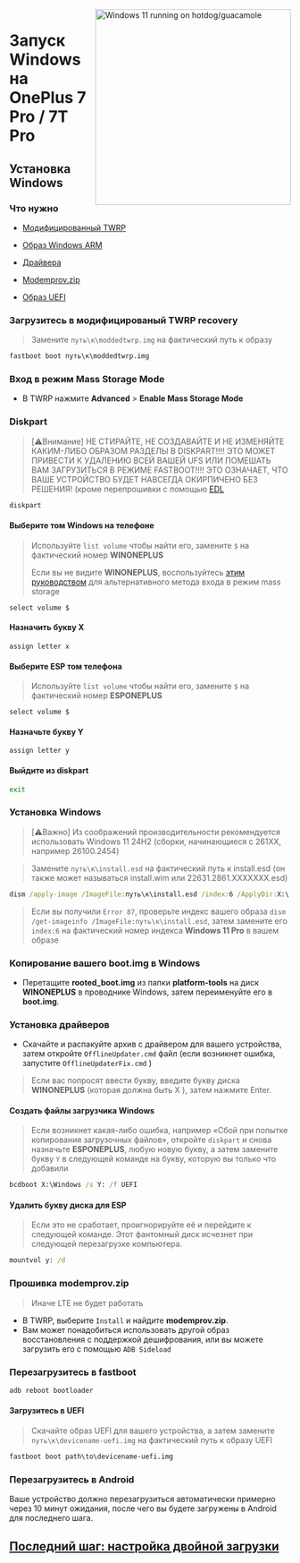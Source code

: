 <img align="right" src="https://github.com/n00b69/woa-op7/blob/main/op7.png" width="350" alt="Windows 11 running on hotdog/guacamole">

# Запуск Windows на OnePlus 7 Pro / 7T Pro

## Установка Windows

### Что нужно
- [Модифицированный TWRP](https://github.com/n00b69/woa-op7/releases/download/Files/moddedtwrp.img)

- [Образ Windows ARM](https://arkt-7.github.io/woawin/)
  
- [Драйвера](https://github.com/n00b69/woa-op7/releases/tag/Drivers)

- [Modemprov.zip](https://github.com/n00b69/woa-op7/releases/download/Files/modemprov.zip)

- [Образ UEFI](https://github.com/n00b69/woa-op7/releases/tag/UEFI)

### Загрузитесь в модифицированый TWRP recovery
> Замените `путь\к\moddedtwrp.img` на фактический путь к образу
```cmd
fastboot boot путь\к\moddedtwrp.img
```

### Вход в режим Mass Storage Mode
- В TWRP нажмите **Advanced** > **Enable Mass Storage Mode**

### Diskpart
> [⚠️Внимание]
> НЕ СТИРАЙТЕ, НЕ СОЗДАВАЙТЕ И НЕ ИЗМЕНЯЙТЕ КАКИМ-ЛИБО ОБРАЗОМ РАЗДЕЛЫ В DISKPART!!!! ЭТО МОЖЕТ ПРИВЕСТИ К УДАЛЕНИЮ ВСЕЙ ВАШЕЙ UFS ИЛИ ПОМЕШАТЬ ВАМ ЗАГРУЗИТЬСЯ В РЕЖИМЕ FASTBOOT!!!! ЭТО ОЗНАЧАЕТ, ЧТО ВАШЕ УСТРОЙСТВО БУДЕТ НАВСЕГДА ОКИРПИЧЕНО БЕЗ РЕШЕНИЯ! (кроме перепрошивки с помощью [EDL](edl.md)
```cmd
diskpart
```

#### Выберите том Windows на телефоне
> Используйте `list volume` чтобы найти его, замените `$` на фактический номер **WINONEPLUS**
>
> Если вы не видите **WINONEPLUS**, воспользуйтесь [этим руководством](troubleshooting-ru.md#mass-storage-mode-does-not-work) для альтернативного метода входа в режим mass storage 
```diskpart
select volume $
``` 

#### Назначить букву X
```diskpart
assign letter x
``` 

#### Выберите ESP том телефона
> Используйте `list volume` чтобы найти его, замените `$` на фактический номер **ESPONEPLUS**
```diskpart
select volume $
``` 

#### Назначьте букву Y
```diskpart
assign letter y
```

#### Выйдите из diskpart
```cmd
exit
```

### Установка Windows
> [⚠️Важно]
> Из соображений производительности рекомендуется использовать Windows 11 24H2 (сборки, начинающиеся с 261XX, например 26100.2454)

> Замените `путь\к\install.esd` на фактический путь к install.esd (он также может называться install.wim или 22631.2861.XXXXXXX.esd)

```cmd
dism /apply-image /ImageFile:путь\к\install.esd /index:6 /ApplyDir:X:\
```

> Если вы получили `Error 87`, проверьте индекс вашего образа `dism /get-imageinfo /ImageFile:путь\к\install.esd`, затем замените его `index:6` на фактический номер индекса **Windows 11 Pro** в вашем образе

### Копирование вашего boot.img в Windows
- Перетащите **rooted_boot.img** из папки **platform-tools** на диск **WINONEPLUS** в проводнике Windows, затем переименуйте его в **boot.img**.

### Установка драйверов
- Скачайте и распакуйте архив с драйвером для вашего устройства, затем откройте `OfflineUpdater.cmd` файл (если возникнет ошибка, запустите `OfflineUpdaterFix.cmd` )

> Если вас попросят ввести букву, введите букву диска **WINONEPLUS** (которая должна быть X ), затем нажмите Enter.
  
#### Создать файлы загрузчика Windows
> Если возникнет какая-либо ошибка, например «Сбой при попытке копирования загрузочных файлов», откройте `diskpart` и снова назначьте **ESPONEPLUS**, любую новую букву, а затем замените букву `Y` в следующей команде на букву, которую вы только что добавили 
```cmd
bcdboot X:\Windows /s Y: /f UEFI
```

#### Удалить букву диска для ESP
> Если это не сработает, проигнорируйте её и перейдите к следующей команде. Этот фантомный диск исчезнет при следующей перезагрузке компьютера.
```cmd
mountvol y: /d
```

### Прошивка modemprov.zip
> Иначе LTE не будет работать
- В TWRP, выберите `Install` и найдите **modemprov.zip**.
- Вам может понадобиться использовать другой образ восстановления с поддержкой дешифрования, или вы можете загрузить его с помощью `ADB Sideload`

### Перезагрузитесь в fastboot
```cmd
adb reboot bootloader
```

#### Загрузитесь в  UEFI
> Скачайте образ UEFI для вашего устройства, а затем замените `путь\к\devicename-uefi.img` на фактический путь к образу UEFI
```cmd
fastboot boot path\to\devicename-uefi.img
```

### Перезагрузитесь в Android
Ваше устройство должно перезагрузиться автоматически примерно через 10 минут ожидания, после чего вы будете загружены в Android для последнего шага.

## [Последний шаг: настройка двойной загрузки](dualboot-selection-ru.md)

















